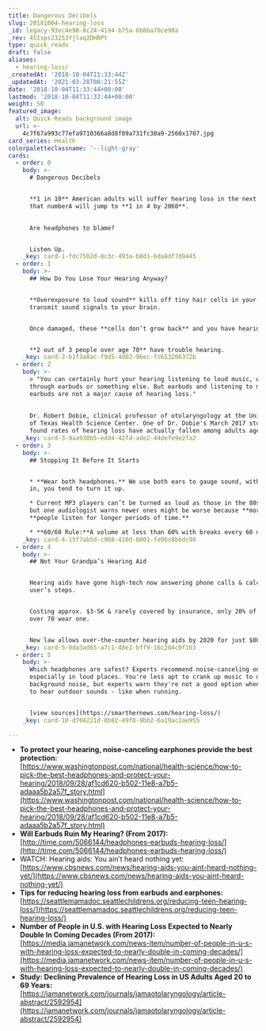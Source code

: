 ```yaml
---
title: Dangerous Decibels
slug: 20181004-hearing-loss
_id: legacy-93ec4e98-8c24-4194-b75a-6b8ba70ce98a
_rev: 45Isps23253Yjlaq2DHBPt
type: quick_reads
draft: false
aliases:
  - hearing-loss/
_createdAt: '2018-10-04T11:33:44Z'
_updatedAt: '2021-03-28T00:21:55Z'
date: '2018-10-04T11:33:44+00:00'
lastmod: '2018-10-04T11:33:44+00:00'
weight: 50
featured_image:
  alt: Quick Reads background image
  url: >-
    4c7f67a993c77efa9710366a8d8f09a731fc30a9-2560x1707.jpg
card_series: Health
colorpaletteclassname: '--light-gray'
cards:
  - order: 0
    body: >-
      # Dangerous Decibels


      **1 in 10** American adults will suffer hearing loss in the next 2 yrs &
      that numberA will jump to **1 in 4 by 2060**.

        
      Are headphones to blame?


      Listen Up.
    _key: card-1-fdc7502d-8c3c-493a-b8d1-6da8df7d9445
  - order: 1
    body: >-
      ## How Do You Lose Your Hearing Anyway?


      **Overexposure to loud sound** kills off tiny hair cells in your ear that
      transmit sound signals to your brain.


      Once damaged, these **cells don’t grow back** and you have hearing loss.


      **2 out of 3 people over age 70** have trouble hearing.
    _key: card-2-b1f3a8ac-f9d5-4d02-96ec-fc613206372b
  - order: 2
    body: >-
      > "You can certainly hurt your hearing listening to loud music, whether
      through earbuds or something else. But earbuds and listening to music with
      earbuds are not a major cause of hearing loss."  
        
        
      Dr. Robert Dobie, clinical professor of otolaryngology at the University
      of Texas Health Science Center. One of Dr. Dobie's March 2017 studies
      found rates of hearing loss have actually fallen among adults aged 20-69.
    _key: card-3-9aa930b5-edd4-42fd-ade2-44defe9e2fa2
  - order: 3
    body: >-
      ## Stopping It Before It Starts


      * **Wear both headphones.** We use both ears to gauge sound, with just one
      in, you tend to turn it up.

      * Current MP3 players can’t be turned as loud as those in the 80s & 90s,
      but one audiologist warns newer ones might be worse because **more**A
      **people listen for longer periods of time.**

      * **60/60 Rule:**A volume at less than 60% with breaks every 60 mins.
    _key: card-4-15f7ab5d-c968-410d-8001-fe9bc8bbdc90
  - order: 4
    body: >-
      ## Not Your Grandpa’s Hearing Aid


      Hearing aids have gone high-tech now answering phone calls & calculating
      user’s steps.


      Costing approx. $3-5K & rarely covered by insurance, only 20% of those
      over 70 wear one.


      New law allows over-the-counter hearing aids by 2020 for just $80.
    _key: card-5-0da3ad65-a7c1-48e1-bff9-16c204c0f163
  - order: 5
    body: >-
      Which headphones are safest? Experts recommend noise-canceling ones,
      especially in loud places. You're less apt to crank up music to drown out
      background noise, but experts warn they're not a good option when you need
      to hear outdoor sounds - like when running.


      [view sources](https://smarthernews.com/hearing-loss/)
    _key: card-10-d704221d-0b82-49f8-9bb2-6a19ac2ae955

---
```

* **To protect your hearing, noise-canceling earphones provide the best protection:**  
[https://www.washingtonpost.com/national/health-science/how-to-pick-the-best-headphones-and-protect-your-hearing/2018/09/28/af1cd620-b502-11e8-a7b5-adaaa5b2a57f_story.html](https://www.washingtonpost.com/national/health-science/how-to-pick-the-best-headphones-and-protect-your-hearing/2018/09/28/af1cd620-b502-11e8-a7b5-adaaa5b2a57f_story.html)
* **Will Earbuds Ruin My Hearing? (From 2017):**  
[http://time.com/5066144/headphones-earbuds-hearing-loss/](http://time.com/5066144/headphones-earbuds-hearing-loss/)
* WATCH: Hearing aids: You ain’t heard nothing yet:  
[https://www.cbsnews.com/news/hearing-aids-you-aint-heard-nothing-yet/](https://www.cbsnews.com/news/hearing-aids-you-aint-heard-nothing-yet/)
* **Tips for reducing hearing loss from earbuds and earphones:**  
[https://seattlemamadoc.seattlechildrens.org/reducing-teen-hearing-loss/](https://seattlemamadoc.seattlechildrens.org/reducing-teen-hearing-loss/)
* **Number of People in U.S. with Hearing Loss Expected to Nearly Double In Coming Decades (From 2017):**  
[https://media.jamanetwork.com/news-item/number-of-people-in-u-s-with-hearing-loss-expected-to-nearly-double-in-coming-decades/](https://media.jamanetwork.com/news-item/number-of-people-in-u-s-with-hearing-loss-expected-to-nearly-double-in-coming-decades/)
* **Study: Declining Prevalence of Hearing Loss in US Adults Aged 20 to 69 Years:**  
[https://jamanetwork.com/journals/jamaotolaryngology/article-abstract/2592954](https://jamanetwork.com/journals/jamaotolaryngology/article-abstract/2592954)